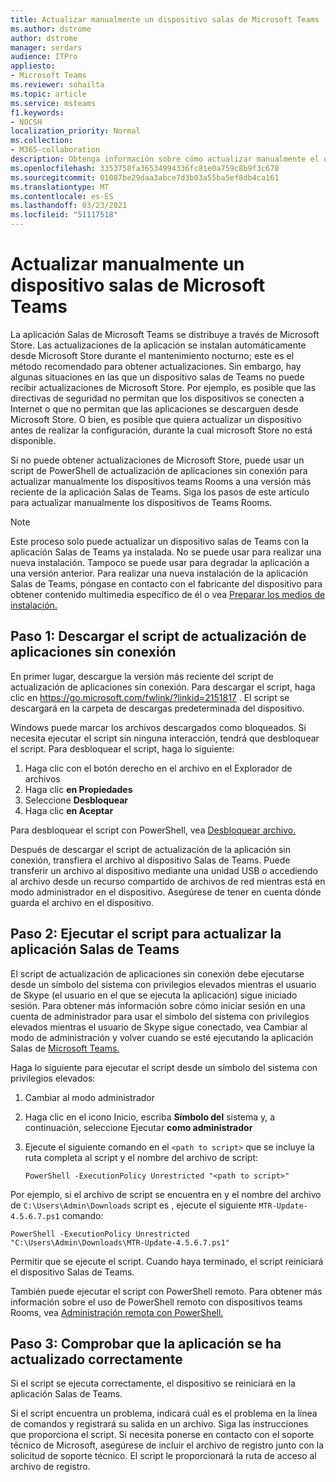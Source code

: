 ```yaml
---
title: Actualizar manualmente un dispositivo salas de Microsoft Teams
ms.author: dstrome
author: dstrome
manager: serdars
audience: ITPro
appliesto:
- Microsoft Teams
ms.reviewer: sohailta
ms.topic: article
ms.service: msteams
f1.keywords:
- NOCSH
localization_priority: Normal
ms.collection:
- M365-collaboration
description: Obtenga información sobre cómo actualizar manualmente el dispositivo Salas de Microsoft Teams a una versión específica.
ms.openlocfilehash: 3353758fa36534994336fc81e0a759c8b9f3c678
ms.sourcegitcommit: 01087be29daa3abce7d3b03a55ba5ef8db4ca161
ms.translationtype: MT
ms.contentlocale: es-ES
ms.lasthandoff: 03/23/2021
ms.locfileid: "51117518"
---
```

# <a name="manually-update-a-microsoft-teams-rooms-device"></a>Actualizar manualmente un dispositivo salas de Microsoft Teams

La aplicación Salas de Microsoft Teams se distribuye a través de Microsoft Store. Las actualizaciones de la aplicación se instalan automáticamente desde Microsoft Store durante el mantenimiento nocturno; este es el método recomendado para obtener actualizaciones. Sin embargo, hay algunas situaciones en las que un dispositivo salas de Teams no puede recibir actualizaciones de Microsoft Store. Por ejemplo, es posible que las directivas de seguridad no permitan que los dispositivos se conecten a Internet o que no permitan que las aplicaciones se descarguen desde Microsoft Store. O bien, es posible que quiera actualizar un dispositivo antes de realizar la configuración, durante la cual microsoft Store no está disponible.

Si no puede obtener actualizaciones de Microsoft Store, puede usar un script de PowerShell de actualización de aplicaciones sin conexión para actualizar manualmente los dispositivos teams Rooms a una versión más reciente de la aplicación Salas de Teams. Siga los pasos de este artículo para actualizar manualmente los dispositivos de Teams Rooms.

> [!NOTE]
> Este proceso solo puede actualizar un dispositivo salas de Teams con la aplicación Salas de Teams ya instalada. No se puede usar para realizar una nueva instalación. Tampoco se puede usar para degradar la aplicación a una versión anterior. Para realizar una nueva instalación de la aplicación Salas de Teams, póngase en contacto con el fabricante del dispositivo para obtener contenido multimedia específico de él o vea [Preparar los medios de instalación.](console.md#prepare-the-installation-media)

## <a name="step-1-download-the-offline-app-update-script"></a>Paso 1: Descargar el script de actualización de aplicaciones sin conexión

En primer lugar, descargue la versión más reciente del script de actualización de aplicaciones sin conexión. Para descargar el script, haga clic en <https://go.microsoft.com/fwlink/?linkid=2151817> . El script se descargará en la carpeta de descargas predeterminada del dispositivo.

Windows puede marcar los archivos descargados como bloqueados. Si necesita ejecutar el script sin ninguna interacción, tendrá que desbloquear el script. Para desbloquear el script, haga lo siguiente:

1. Haga clic con el botón derecho en el archivo en el Explorador de archivos
2. Haga clic **en Propiedades**
3. Seleccione **Desbloquear**
4. Haga clic **en Aceptar**

Para desbloquear el script con PowerShell, vea [Desbloquear archivo.](/powershell/module/microsoft.powershell.utility/unblock-file?view=powershell-7.1)

Después de descargar el script de actualización de la aplicación sin conexión, transfiera el archivo al dispositivo Salas de Teams. Puede transferir un archivo al dispositivo mediante una unidad USB o accediendo al archivo desde un recurso compartido de archivos de red mientras está en modo administrador en el dispositivo. Asegúrese de tener en cuenta dónde guarda el archivo en el dispositivo.

## <a name="step-2-run-the-script-to-update-the-teams-rooms-app"></a>Paso 2: Ejecutar el script para actualizar la aplicación Salas de Teams

El script de actualización de aplicaciones sin conexión debe ejecutarse desde un símbolo del sistema con privilegios elevados mientras el usuario de Skype (el usuario en el que se ejecuta la aplicación) sigue iniciado sesión. Para obtener más información sobre cómo iniciar sesión en una cuenta de administrador para usar el símbolo del sistema con privilegios elevados mientras el usuario de Skype sigue conectado, vea Cambiar al modo de administración y volver cuando se esté ejecutando la aplicación Salas de [Microsoft Teams.](rooms-operations.md#switching-to-admin-mode-and-back-when-the-microsoft-teams-rooms-app-is-running)

Haga lo siguiente para ejecutar el script desde un símbolo del sistema con privilegios elevados:

1. Cambiar al modo administrador
2. Haga clic en el icono Inicio, escriba **Símbolo del** sistema y, a continuación, seleccione Ejecutar **como administrador**
3. Ejecute el siguiente comando en el `<path to script>` que se incluye la ruta completa al script y el nombre del archivo de script:

    ```console
    PowerShell -ExecutionPolicy Unrestricted "<path to script>"
    ```

Por ejemplo, si el archivo de script se encuentra en y el nombre del archivo de `C:\Users\Admin\Downloads` script es , ejecute el siguiente `MTR-Update-4.5.6.7.ps1` comando:

```console
PowerShell -ExecutionPolicy Unrestricted "C:\Users\Admin\Downloads\MTR-Update-4.5.6.7.ps1"
```

Permitir que se ejecute el script. Cuando haya terminado, el script reiniciará el dispositivo Salas de Teams.

También puede ejecutar el script con PowerShell remoto. Para obtener más información sobre el uso de PowerShell remoto con dispositivos teams Rooms, vea [Administración remota con PowerShell.](rooms-operations.md#remote-management-using-powershell)

## <a name="step-3-verify-the-app-has-been-updated-successfully"></a>Paso 3: Comprobar que la aplicación se ha actualizado correctamente

Si el script se ejecuta correctamente, el dispositivo se reiniciará en la aplicación Salas de Teams.

Si el script encuentra un problema, indicará cuál es el problema en la línea de comandos y registrará su salida en un archivo. Siga las instrucciones que proporciona el script. Si necesita ponerse en contacto con el soporte técnico de Microsoft, asegúrese de incluir el archivo de registro junto con la solicitud de soporte técnico. El script le proporcionará la ruta de acceso al archivo de registro.
